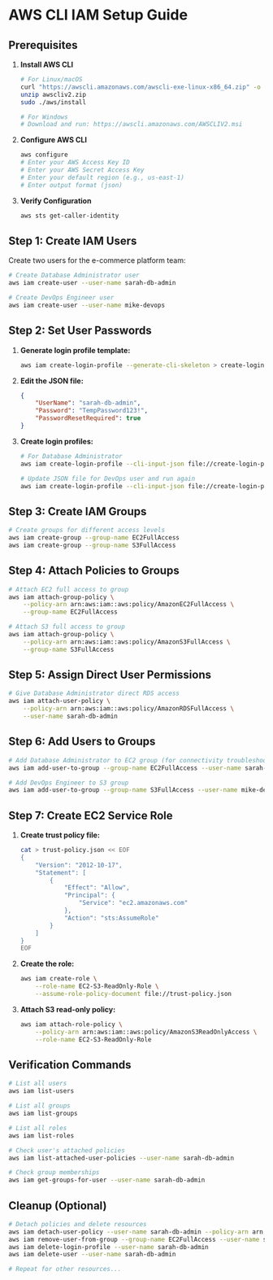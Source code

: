 # AWS CLI IAM Setup Guide

## Prerequisites

1. **Install AWS CLI**
   ```bash
   # For Linux/macOS
   curl "https://awscli.amazonaws.com/awscli-exe-linux-x86_64.zip" -o "awscliv2.zip"
   unzip awscliv2.zip
   sudo ./aws/install
   
   # For Windows
   # Download and run: https://awscli.amazonaws.com/AWSCLIV2.msi
   ```

2. **Configure AWS CLI**
   ```bash
   aws configure
   # Enter your AWS Access Key ID
   # Enter your AWS Secret Access Key
   # Enter your default region (e.g., us-east-1)
   # Enter output format (json)
   ```

3. **Verify Configuration**
   ```bash
   aws sts get-caller-identity
   ```

## Step 1: Create IAM Users

Create two users for the e-commerce platform team:

```bash
# Create Database Administrator user
aws iam create-user --user-name sarah-db-admin

# Create DevOps Engineer user
aws iam create-user --user-name mike-devops
```

## Step 2: Set User Passwords

1. **Generate login profile template:**
   ```bash
   aws iam create-login-profile --generate-cli-skeleton > create-login-profile.json
   ```

2. **Edit the JSON file:**
   ```json
   {
       "UserName": "sarah-db-admin",
       "Password": "TempPassword123!",
       "PasswordResetRequired": true
   }
   ```

3. **Create login profiles:**
   ```bash
   # For Database Administrator
   aws iam create-login-profile --cli-input-json file://create-login-profile.json
   
   # Update JSON file for DevOps user and run again
   aws iam create-login-profile --cli-input-json file://create-login-profile.json
   ```

## Step 3: Create IAM Groups

```bash
# Create groups for different access levels
aws iam create-group --group-name EC2FullAccess
aws iam create-group --group-name S3FullAccess
```

## Step 4: Attach Policies to Groups

```bash
# Attach EC2 full access to group
aws iam attach-group-policy \
    --policy-arn arn:aws:iam::aws:policy/AmazonEC2FullAccess \
    --group-name EC2FullAccess

# Attach S3 full access to group
aws iam attach-group-policy \
    --policy-arn arn:aws:iam::aws:policy/AmazonS3FullAccess \
    --group-name S3FullAccess
```

## Step 5: Assign Direct User Permissions

```bash
# Give Database Administrator direct RDS access
aws iam attach-user-policy \
    --policy-arn arn:aws:iam::aws:policy/AmazonRDSFullAccess \
    --user-name sarah-db-admin
```

## Step 6: Add Users to Groups

```bash
# Add Database Administrator to EC2 group (for connectivity troubleshooting)
aws iam add-user-to-group --group-name EC2FullAccess --user-name sarah-db-admin

# Add DevOps Engineer to S3 group
aws iam add-user-to-group --group-name S3FullAccess --user-name mike-devops
```

## Step 7: Create EC2 Service Role

1. **Create trust policy file:**
   ```bash
   cat > trust-policy.json << EOF
   {
       "Version": "2012-10-17",
       "Statement": [
           {
               "Effect": "Allow",
               "Principal": {
                   "Service": "ec2.amazonaws.com"
               },
               "Action": "sts:AssumeRole"
           }
       ]
   }
   EOF
   ```

2. **Create the role:**
   ```bash
   aws iam create-role \
       --role-name EC2-S3-ReadOnly-Role \
       --assume-role-policy-document file://trust-policy.json
   ```

3. **Attach S3 read-only policy:**
   ```bash
   aws iam attach-role-policy \
       --policy-arn arn:aws:iam::aws:policy/AmazonS3ReadOnlyAccess \
       --role-name EC2-S3-ReadOnly-Role
   ```

## Verification Commands

```bash
# List all users
aws iam list-users

# List all groups
aws iam list-groups

# List all roles
aws iam list-roles

# Check user's attached policies
aws iam list-attached-user-policies --user-name sarah-db-admin

# Check group memberships
aws iam get-groups-for-user --user-name sarah-db-admin
```

## Cleanup (Optional)

```bash
# Detach policies and delete resources
aws iam detach-user-policy --user-name sarah-db-admin --policy-arn arn:aws:iam::aws:policy/AmazonRDSFullAccess
aws iam remove-user-from-group --group-name EC2FullAccess --user-name sarah-db-admin
aws iam delete-login-profile --user-name sarah-db-admin
aws iam delete-user --user-name sarah-db-admin

# Repeat for other resources...
```
